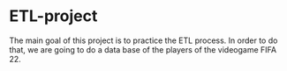 # ETL-project

The main goal of this project is to practice the ETL process. In order to do that, we are going to do a data base of the players of the videogame FIFA 22. 


